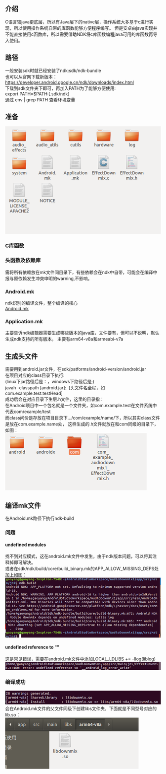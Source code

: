 ## 介绍
C语言较java更底层，所以有Java层下的native层，操作系统大多基于c进行实现，所以使用操作系统自带的库函数能够方便程序编写。
但是安卓由java实现并不能直接使用c函数库，所以需要借助NDK将c库函数编程java可用的库函数再导入使用。
## 路径
一般安装sdk时就已经安装了ndk:sdk/ndk-bundle  
也可以从官网下载新版本：https://developer.android.google.cn/ndk/downloads/index.html  
下载到sdk文件夹下即可，再加入PATH为了能够方便使用:  
export PATH=$PATH:[.sdk/ndk]  
通过 env | grep PATH 查看环境变量
## 准备
![](https://github.com/gaoynui/Android-learning/blob/master/pics/%E6%96%87%E4%BB%B6%E7%BB%84%E6%88%90.png)
### C库函数
### 头函数及依赖库
需将所有依赖放在mk文件同目录下，有些依赖会在ndk中自带，可能会在编译中报与原依赖发生冲突申明的warning,不影响。
### Android.mk
ndk识别的编译文件，整个编译的核心  
[Android.mk](https://github.com/gaoynui/Android-learning/blob/master/docs/Android.mk)
### Application.mk
主要告诉ndk编辑器需要生成哪些版本的java库，文件要有，但可以不说明，默认生成ndk支持的所有版本。
主要有arm64-v8a和armeabi-v7a
## 生成头文件
需要用到android.jar文件，在sdk/patforms/android-version/android.jar  
在项目对应的class目录下执行:  
(linux下jar路径后是：，windows下路径后是;)  
javah -classpath [android.jar]:. [头文件名全程，如com.example.test.testHead]  
成功后会在对应目录下生层.h文件，这里的目录指：  
在Android项目中一个包名就是一个文件夹，如com.example.test在文件系统中代表com/example/test  
而class问价是存放在项目目录下.../com/example/name/下，所以其实class文件是放在com.example.name处，
这样生成的.h文件就放在和com同级的目录下，如图：  
![](https://github.com/gaoynui/Android-learning/blob/master/pics/%E7%94%9F%E6%88%90%E7%9A%84%E5%A4%B4%E6%96%87%E4%BB%B6.png?raw=true)
## 编译mk文件
在Android.mk路径下执行ndk-build  
### 问题
#### undefined modules
找不到对应模式，这在android.mk文件中发生，由于ndk版本问题，可以将其注释掉即可解决。  
或者在sdk/ndk/build/core/build_binary.mk的APP_ALLOW_MISSING_DEPS处加上如图：  
![](https://github.com/gaoynui/Android-learning/blob/master/pics/undefiened%20modules.png?raw=true)
#### undefined reference to ""
这是常见错误，需要在android.mk文件中添加LOCAL_LDLIBS += -llog(liblog)  
![](https://github.com/gaoynui/Android-learning/blob/master/pics/undefined%20reference.png?raw=true)
### 编译成功
![](https://github.com/gaoynui/Android-learning/blob/master/pics/success.png?raw=true)  
会在Android.mk文件的父文件同级下创建libs文件夹，下面就是不同型号对应的lib.so：  
![](https://github.com/gaoynui/Android-learning/blob/master/pics/%E7%94%9F%E6%88%90%E7%9A%84so%E6%96%87%E4%BB%B6.png?raw=true)
